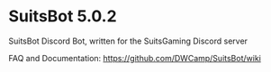 # SuitsBot 5.0.2
SuitsBot Discord Bot, written for the SuitsGaming Discord server

FAQ and Documentation: https://github.com/DWCamp/SuitsBot/wiki
